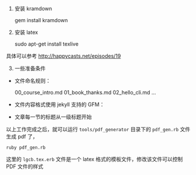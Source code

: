 1. 安装 kramdown


    gem install kramdown
    
    
2. 安装 latex


    sudo apt-get install texlive

    
具体可以参考 http://happycasts.net/episodes/19

3. 一些准备条件


* 文件命名规则：

    00_course_intro.md
    01_book_thanks.md
    02_hello_cli.md
    ...

* 文件内容格式使用 jekyll 支持的 GFM：

* 文章每一节的标题从一级标题开始


以上工作完成之后，就可以运行 `tools/pdf_generator` 目录下的 `pdf_gen.rb` 文件生成 pdf 了，

```
ruby pdf_gen.rb
```
这里的 `lgcb.tex.erb` 文件是一个 latex 格式的模板文件，修改该文件可以控制 PDF 文件的样式
